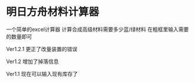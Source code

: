 # 明日方舟材料计算器
一个简单的excel计算器 计算合成高级材料需要多少蓝/绿材料
在粗框里输入需要的数量即可

Ver1.2.1
更正了改量装置的错误

Ver1.2
增加了掉落信息

Ver1.1
现在可以输入现有库存了

